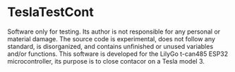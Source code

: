 # TeslaTestCont
Software only for testing.
Its author is not responsible for any personal or material damage.
The source code is experimental, does not follow any standard, is disorganized, and contains unfinished or unused variables and/or functions.
This software is developed for the LilyGo t-can485 ESP32 microcontroller, its purpose is to close contacor on a Tesla model 3.
